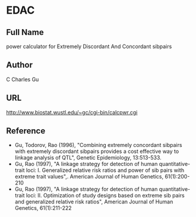 # EDAC

## Full Name
power calculator for Extremely Discordant And Concordant sibpairs

## Author
C Charles Gu

## URL
http://www.biostat.wustl.edu/~gc/cgi-bin/calcpwr.cgi

## Reference
* Gu, Todorov, Rao (1996), "Combining extremely concordant sibpairs with extremely discordant sibpairs provides a cost effective way to linkage analysis of QTL", Genetic Epidemiology, 13:513-533.
* Gu, Rao (1997), "A linkage strategy for detection of human quantitative-trait loci: I. Generalized relative risk ratios and power of sib pairs with extreme trait values",. American Journal of Human Genetics, 61(1):200-210
* Gu, Rao (1997), "A linkage strategy for detection of human quantitative-trait loci: II. Optimization of study designs based on extreme sib pairs and generalized relative risk ratios", American Journal of Human Genetics, 61(1):211-222